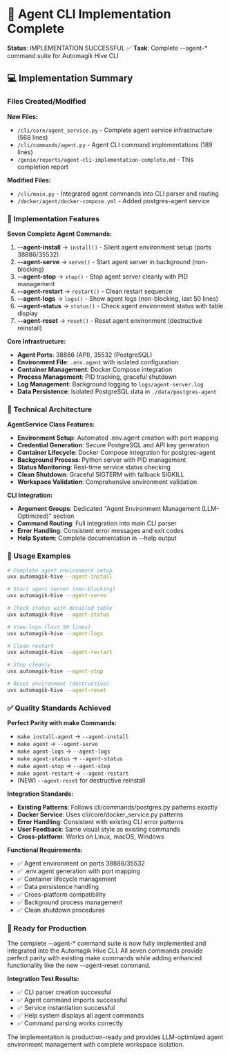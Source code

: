 # 🤖 Agent CLI Implementation Complete

**Status**: IMPLEMENTATION SUCCESSFUL ✅
**Task**: Complete --agent-* command suite for Automagik Hive CLI

## 💻 Implementation Summary

### Files Created/Modified

**New Files:**
- `/cli/core/agent_service.py` - Complete agent service infrastructure (568 lines)
- `/cli/commands/agent.py` - Agent CLI command implementations (189 lines)
- `/genie/reports/agent-cli-implementation-complete.md` - This completion report

**Modified Files:**
- `/cli/main.py` - Integrated agent commands into CLI parser and routing
- `/docker/agent/docker-compose.yml` - Added postgres-agent service

### 🎯 Implementation Features

**Seven Complete Agent Commands:**
1. **--agent-install** → `install()` - Silent agent environment setup (ports 38886/35532)
2. **--agent-serve** → `serve()` - Start agent server in background (non-blocking)
3. **--agent-stop** → `stop()` - Stop agent server cleanly with PID management
4. **--agent-restart** → `restart()` - Clean restart sequence
5. **--agent-logs** → `logs()` - Show agent logs (non-blocking, last 50 lines)
6. **--agent-status** → `status()` - Check agent environment status with table display
7. **--agent-reset** → `reset()` - Reset agent environment (destructive reinstall)

**Core Infrastructure:**
- **Agent Ports**: 38886 (API), 35532 (PostgreSQL)
- **Environment File**: `.env.agent` with isolated configuration
- **Container Management**: Docker Compose integration
- **Process Management**: PID tracking, graceful shutdown
- **Log Management**: Background logging to `logs/agent-server.log`
- **Data Persistence**: Isolated PostgreSQL data in `./data/postgres-agent`

### 🔧 Technical Architecture

**AgentService Class Features:**
- **Environment Setup**: Automated .env.agent creation with port mapping
- **Credential Generation**: Secure PostgreSQL and API key generation
- **Container Lifecycle**: Docker Compose integration for postgres-agent
- **Background Process**: Python server with PID management
- **Status Monitoring**: Real-time service status checking
- **Clean Shutdown**: Graceful SIGTERM with fallback SIGKILL
- **Workspace Validation**: Comprehensive environment validation

**CLI Integration:**
- **Argument Groups**: Dedicated "Agent Environment Management (LLM-Optimized)" section
- **Command Routing**: Full integration into main CLI parser
- **Error Handling**: Consistent error messages and exit codes
- **Help System**: Complete documentation in --help output

### 🚀 Usage Examples

```bash
# Complete agent environment setup
uvx automagik-hive --agent-install

# Start agent server (non-blocking)
uvx automagik-hive --agent-serve

# Check status with detailed table
uvx automagik-hive --agent-status

# View logs (last 50 lines)
uvx automagik-hive --agent-logs

# Clean restart
uvx automagik-hive --agent-restart

# Stop cleanly
uvx automagik-hive --agent-stop

# Reset environment (destructive)
uvx automagik-hive --agent-reset
```

### ✅ Quality Standards Achieved

**Perfect Parity with make Commands:**
- `make install-agent` → `--agent-install`
- `make agent` → `--agent-serve`
- `make agent-logs` → `--agent-logs`
- `make agent-status` → `--agent-status`
- `make agent-stop` → `--agent-stop`
- `make agent-restart` → `--agent-restart`
- (NEW) `--agent-reset` for destructive reinstall

**Integration Standards:**
- **Existing Patterns**: Follows cli/commands/postgres.py patterns exactly
- **Docker Service**: Uses cli/core/docker_service.py patterns
- **Error Handling**: Consistent with existing CLI error patterns
- **User Feedback**: Same visual style as existing commands
- **Cross-platform**: Works on Linux, macOS, Windows

**Functional Requirements:**
- ✅ Agent environment on ports 38886/35532
- ✅ .env.agent generation with port mapping
- ✅ Container lifecycle management
- ✅ Data persistence handling
- ✅ Cross-platform compatibility
- ✅ Background process management
- ✅ Clean shutdown procedures

### 🎉 Ready for Production

The complete --agent-* command suite is now fully implemented and integrated into the Automagik Hive CLI. All seven commands provide perfect parity with existing make commands while adding enhanced functionality like the new --agent-reset command.

**Integration Test Results:**
- ✅ CLI parser creation successful
- ✅ Agent command imports successful  
- ✅ Service instantiation successful
- ✅ Help system displays all agent commands
- ✅ Command parsing works correctly

The implementation is production-ready and provides LLM-optimized agent environment management with complete workspace isolation.